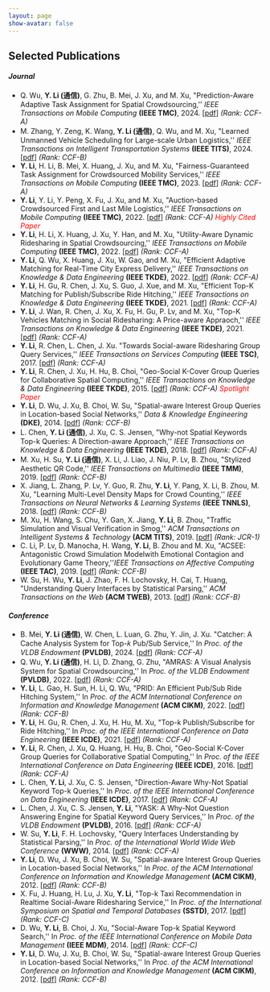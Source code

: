 ```yaml
---
layout: page
show-avatar: false
---
```

<h2 style="text-align: left;">Selected Publications</h2>

#### _Journal_ 
* Q. Wu, **Y. Li (通信)**, G. Zhu, B. Mei, J. Xu, and M. Xu, "Prediction-Aware Adaptive Task Assignment for Spatial Crowdsourcing,'' _IEEE Transactions on Mobile Computing_ **(IEEE TMC)**, 2024. [[pdf](https://zzudb.github.io/pages/mypublications/)] _(Rank: CCF-A)_
* M. Zhang, Y. Zeng, K. Wang, **Y. Li (通信)**, Q. Wu, and M. Xu, "Learned Unmanned Vehicle Scheduling for Large-scale Urban Logistics,'' _IEEE Transactions on Intelligent Transportation Systems_ **(IEEE TITS)**, 2024. [[pdf](https://zzudb.github.io/pages/mypublications/)] _(Rank: CCF-B)_
* **Y. Li**, H. Li, B. Mei, X. Huang, J. Xu, and M. Xu, "Fairness-Guaranteed Task Assignment for Crowdsourced Mobility Services,'' _IEEE Transactions on Mobile Computing_ **(IEEE TMC)**, 2023. [[pdf](https://zzudb.github.io/pages/mypublications/)] _(Rank: CCF-A)_
* **Y. Li**, Y. Li, Y. Peng, X. Fu, J. Xu, and M. Xu, "Auction-based Crowdsourced First and Last Mile Logistics,'' _IEEE Transactions on Mobile Computing_ **(IEEE TMC)**, 2022. [[pdf](https://zzudb.github.io/pages/mypublications/)] _(Rank: CCF-A)_ <span style="color: #ff0000;">_Highly Cited Paper_</span>
* **Y. Li**, H. Li, X. Huang, J. Xu, Y. Han, and M. Xu, "Utility-Aware Dynamic Ridesharing in Spatial Crowdsourcing,'' _IEEE Transactions on Mobile Computing_ **(IEEE TMC)**, 2022. [[pdf](https://zzudb.github.io/pages/mypublications/)] _(Rank: CCF-A)_
* **Y. Li**, Q. Wu, X. Huang, J. Xu, W. Gao, and M. Xu, "Efficient Adaptive Matching for Real-Time City Express Delivery,'' _IEEE Transactions on Knowledge & Data Engineering_ **(IEEE TKDE)**, 2022. [[pdf](https://zzudb.github.io/pages/mypublications/)] _(Rank: CCF-A)_
* **Y. Li**, H. Gu, R. Chen, J. Xu, S. Guo, J. Xue, and M. Xu, "Efficient Top-K Matching for Publish/Subscribe Ride Hitching,'' _IEEE Transactions on Knowledge & Data Engineering_ **(IEEE TKDE)**, 2021. [[pdf](https://zzudb.github.io/pages/mypublications/)] _(Rank: CCF-A)_
* **Y. Li**, J. Wan, R. Chen, J. Xu, X. Fu, H. Gu, P. Lv, and M. Xu, "Top-K Vehicles Matching in Social Ridesharing: A Price-aware Appraoch,'' _IEEE Transactions on Knowledge & Data Engineering_ **(IEEE TKDE)**, 2021. [[pdf](https://zzudb.github.io/pages/mypublications/)] _(Rank: CCF-A)_
* **Y. Li**, R. Chen, L. Chen, J. Xu. "Towards Social-aware Ridesharing Group Query Services,'' _IEEE Transactions on Services Computing_ **(IEEE TSC)**, 2017. [[pdf](https://zzudb.github.io/pages/mypublications/)] _(Rank: CCF-A)_
* **Y. Li**, R. Chen, J. Xu, H. Hu, B. Choi, "Geo-Social K-Cover Group Queries for Collaborative Spatial Computing,'' _IEEE Transactions on Knowledge & Data Engineering_ **(IEEE TKDE)**, 2015. [[pdf](https://zzudb.github.io/pages/mypublications/)] _(Rank: CCF-A)_ <span style="color: #ff0000;">_Spotlight Paper_</span>
* **Y. Li**, D. Wu, J. Xu, B. Choi, W. Su, "Spatial-aware Interest Group Queries in Location-based Social Networks,'' _Data & Knowledge Engineering_ **(DKE)**, 2014. [[pdf](https://zzudb.github.io/pages/mypublications/)] _(Rank: CCF-B)_
* L. Chen, **Y. Li (通信)**, J. Xu, ‪C. S. Jensen, "Why-not Spatial Keywords Top-k Queries: A Direction-aware Approach,'' _IEEE Transactions on Knowledge & Data Engineering_ **(IEEE TKDE)**, 2018. [[pdf](https://zzudb.github.io/pages/mypublications/)] _(Rank: CCF-A)_
* M. Xu, H. Su, **Y. Li (通信)**, X. Li, J. Liao, J. Niu, P. Lv, B. Zhou, "Stylized Aesthetic QR Code,'' _IEEE Transactions on Multimedia_ **(IEEE TMM)**, 2019. [[pdf](https://zzudb.github.io/pages/mypublications/)] _(Rank: CCF-B)_
* X. Jiang, L. Zhang, P. Lv, Y. Guo, R. Zhu, **Y. Li**, Y. Pang, X. Li, B. Zhou, M. Xu, "Learning Multi-Level Density Maps for Crowd Counting,'' _IEEE Transactions on Neural Networks & Learning Systems_ **(IEEE TNNLS)**, 2018. [[pdf](https://zzudb.github.io/pages/mypublications/)] _(Rank: CCF-B)_
* M. Xu, H. Wang, S. Chu, Y. Gan, X. Jiang, **Y. Li**, B. Zhou, "Traffic Simulation and Visual Verification in Smog,'' _ACM Transactions on Intelligent Systems & Technology_ **(ACM TITS)**, 2019. [[pdf](https://zzudb.github.io/pages/mypublications/)] _(Rank: JCR-1)_
* C. Li, P. Lv, D. Manocha, H. Wang, **Y. Li**, B. Zhou and M. Xu, "ACSEE: Antagonistic Crowd Simulation Modelwith Emotional Contagion and Evolutionary Game Theory,''_IEEE Transactions on Affective Computing_ **(IEEE TAC)**, 2019. [[pdf](https://zzudb.github.io/pages/mypublications/)] _(Rank: CCF-B)_
* W. Su, H. Wu, **Y. Li**, J. Zhao, F. H. Lochovsky, H. Cai, T. Huang, "Understanding Query Interfaces by Statistical Parsing,'' _ACM Transactions on the Web_ **(ACM TWEB)**, 2013. [[pdf](https://zzudb.github.io/pages/mypublications/)] _(Rank: CCF-B)_
  
#### _Conference_  
* B. Mei, **Y. Li (通信)**, W. Chen, L. Luan, G. Zhu, Y. Jin, J. Xu. "Catcher: A Cache Analysis System for Top-𝑘 Pub/Sub Service,'' In _Proc. of the VLDB Endowment_ **(PVLDB)**, 2024. [[pdf](https://zzudb.github.io/pages/mypublications/)] _(Rank: CCF-A)_
* Q. Wu, **Y. Li (通信)**, H. Li, D. Zhang, G. Zhu, "AMRAS: A Visual Analysis System for Spatial Crowdsourcing,'' In _Proc. of the VLDB Endowment_ **(PVLDB)**, 2022. [[pdf](https://zzudb.github.io/pages/mypublications/)] _(Rank: CCF-A)_
* **Y. Li**, L. Gao, H. Sun, H. Li, Q. Wu, "PRID: An Efficient Pub/Sub Ride Hitching System,'' In _Proc. of the ACM International Conference on Information and Knowledge Management_ **(ACM CIKM)**, 2022. [[pdf](https://zzudb.github.io/pages/mypublications/)] _(Rank: CCF-B)_
* **Y. Li**, H. Gu, R. Chen, J. Xu, H. Hu, M. Xu, "Top-k Publish/Subscribe for Ride Hitching,'' In _Proc. of the IEEE International Conference on Data Engineering_  **(IEEE ICDE)**, 2021. [[pdf](https://zzudb.github.io/pages/mypublications/)] _(Rank: CCF-A)_
* **Y. Li**, R. Chen, J. Xu, Q. Huang, H. Hu, B. Choi, "Geo-Social K-Cover Group Queries for Collaborative Spatial Computing,'' In _Proc. of the IEEE International Conference on Data Engineering_ **(IEEE ICDE)**, 2016. [[pdf](https://zzudb.github.io/pages/mypublications/)] _(Rank: CCF-A)_
* L. Chen, **Y. Li**, J. Xu, C. S. Jensen, "Direction-Aware Why-Not Spatial Keyword Top-k Queries,'' In _Proc. of the IEEE International Conference on Data Engineering_ **(IEEE ICDE)**, 2017. [[pdf](https://zzudb.github.io/pages/mypublications/)] _(Rank: CCF-A)_
* L. Chen, J. Xu, C. S. Jensen, **Y. Li**, "YASK: A Why-Not Question Answering Engine for Spatial Keyword Query Services,'' In _Proc. of the VLDB Endowment_ **(PVLDB)**, 2016. [[pdf](https://zzudb.github.io/pages/mypublications/)] _(Rank: CCF-A)_
* W. Su, **Y. Li**, F. H. Lochovsky, "Query Interfaces Understanding by Statistical Parsing,'' In _Proc. of the International World Wide Web Conference_ **(WWW)**,  2014. [[pdf](https://zzudb.github.io/pages/mypublications/)] _(Rank: CCF-A)_
* **Y. Li**, D. Wu, J. Xu, B. Choi, W. Su, "Spatial-aware Interest Group Queries in Location-based Social Networks,'' In _Proc. of the ACM International Conference on Information and Knowledge Management_ **(ACM CIKM)**, 2012. [[pdf](https://zzudb.github.io/pages/mypublications/)] _(Rank: CCF-B)_
* X. Fu, J. Huang, H. Lu, J. Xu, **Y. Li**, "Top-k Taxi Recommendation in Realtime Social-Aware Ridesharing Service,'' In _Proc. of the International Symposium on Spatial and Temporal Databases_ **(SSTD)**, 2017. [[pdf](https://zzudb.github.io/pages/mypublications/)] _(Rank: CCF-C)_
* D. Wu, **Y. Li**, B. Choi, J. Xu, "Social-Aware Top-k Spatial Keyword Search,'' In _Proc. of the IEEE International Conference on Mobile Data Management_ **(IEEE MDM)**, 2014. [[pdf](https://zzudb.github.io/pages/mypublications/)] _(Rank: CCF-C)_
* **Y. Li**, D. Wu, J. Xu, B. Choi, W. Su, "Spatial-aware Interest Group Queries in Location-based Social Networks,'' In _Proc. of the ACM International Conference on Information and Knowledge Management_ **(ACM CIKM)**, 2012. [[pdf](https://zzudb.github.io/pages/mypublications/)] _(Rank: CCF-B)_
